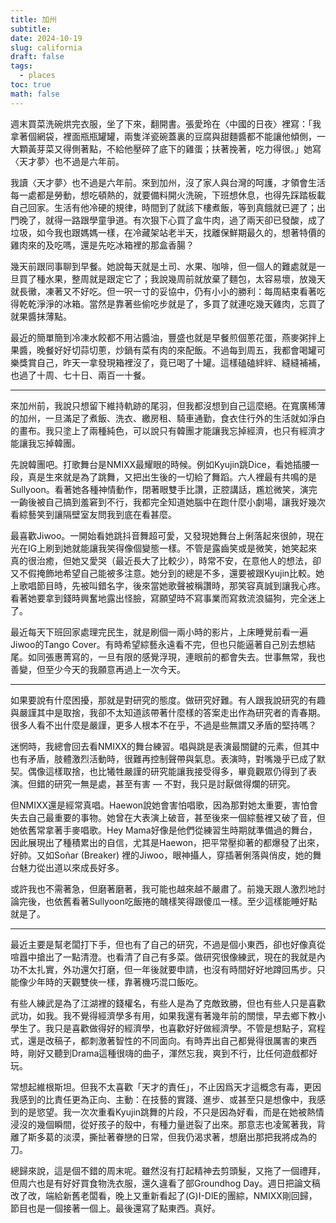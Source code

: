 ```yaml
---
title: 加州
subtitle: 
date: 2024-10-19
slug: california
draft: false
tags:
  - places
toc: true
math: false
---
```


週末買菜洗碗烘完衣服，坐了下來，翻開書。張愛玲在〈中國的日夜〉裡寫：「我拿著個網袋，裡面瓶瓶罐罐，兩隻洋瓷碗蓋裏的豆腐與甜麵醬都不能讓他傾側，一大顆黃芽菜又得側著點，不給他壓碎了底下的雞蛋；扶著挽著，吃力得很。」她寫〈天才夢〉也不過是六年前。

我讀〈天才夢〉也不過是六年前。來到加州，沒了家人與台灣的呵護，才領會生活每一處都是勞動，想吃頓熱的，就要備料開火洗碗，下班想休息，也得先踩踏板載自己回家。生活有他冷硬的規律，時間到了就該下樓煮飯，等到真餓就已遲了；出門晚了，就得一路跟學童爭道。有次狠下心買了盒牛肉，過了兩天卻已發酸，成了垃圾，如今我也跟媽媽一樣，在冷藏架站老半天，找離保鮮期最久的，想著特價的雞肉來的及吃嗎，還是先吃冰箱裡的那盒香腸？

幾天前跟同事聊到早餐。她說每天就是土司、水果、咖啡，但一個人的難處就是一旦買了種水果，整周就是跟定它了；我說幾周前就放棄了麵包，太容易壞，放幾天就長黴，凍著又不好吃。但一呎一寸的妥協中，仍有小小的勝利：每周結束看著吃得乾乾淨淨的冰箱。當然是靠著些偷吃步就是了，多買了就連吃幾天雞肉，忘買了就果醬抹薄點。

最近的簡單簡到冷凍水餃都不用沾醬油，豐盛也就是早餐煎個蔥花蛋，燕麥粥拌上果醬，晚餐好好切蒜切蔥，炒鍋有菜有肉的來配飯。不過每到周五，我都會喝罐可樂獎賞自己，昨天一拿發現箱裡沒了，竟已喝了十罐。這樣磕磕絆絆、縫縫補補，也過了十周、七十日、兩百一十餐。

---

來加州前，我說只想留下維持軌跡的尾羽，但我都沒想到自己這麼絕。在寬廣稀薄的加州，一旦滿足了煮飯、洗衣、繳房租、騎車通勤，食衣住行外的生活就如淨白的畫布。我只塗上了兩種純色，可以說只有韓團才能讓我忘掉經濟，也只有經濟才能讓我忘掉韓團。

先說韓團吧。打歌舞台是NMIXX最耀眼的時候。例如Kyujin跳Dice，看她插腰一段，真是生來就是為了跳舞，又把出生後的一切給了舞蹈。六人裡最有共鳴的是Sullyoon。看著她各種神情動作，閉著眼雙手比讚，正腔講話，尷尬微笑，演完一齣後被自己搞到羞窘到不行，我都完全知道她腦中在跑什麼小劇場，讓我好幾次看綜藝笑到讓隔壁室友問我到底在看甚麼。

最喜歡Jiwoo。一開始看她跳抖音舞超可愛，又發現她舞台上俐落起來很帥，現在光在IG上刷到她就能讓我笑得像個變態一樣。不管是露齒笑或是微笑，她笑起來真的很治癒，但她又愛哭（最近長大了比較少），時常不安，在意他人的想法，卻又不假掩飾地希望自己能被多注意。她分到的總是不多，還要被跟Kyujin比較。她上歌唱節目時，先被叫錯名字，後來當她歌聲被稱讚時，那笑容真誠到讓我心疼。看著她要拿到錢時興奮地露出怪臉，寫願望時不寫事業而寫救流浪貓狗，完全迷上了。

最近每天下班回家處理完民生，就是刷個一兩小時的影片，上床睡覺前看一遍Jiwoo的Tango Cover。有時希望綜藝永遠看不完，但也只能逼著自己別去想結尾。如同張惠菁寫的，一旦有限的感覺浮現，連眼前的都會失去。世事無常，我也善變，但至少今天的我願意再過上一次今天。

---

如果要說有什麼困擾，那就是對研究的態度。做研究好難。有人跟我說研究的有趣與嚴謹其中是取捨，我卻不太知道該帶著什麼樣的答案走出作為研究者的青春期。很多人看不出什麼是嚴謹，更多人根本不在乎，不過是些無謂又矛盾的堅持嗎？

迷惘時，我總會回去看NMIXX的舞台練習。唱與跳是表演最關鍵的元素，但其中也有矛盾，肢體激烈活動時，很難再控制聲帶與氣息。表演時，對嘴幾乎已成了默契。偶像這樣取捨，也比犧牲嚴謹的研究能讓我接受得多，畢竟觀眾仍得到了表演。但錯的研究一無是處，甚至有害 — 不對，我只是討厭做得爛的研究。

但NMIXX還是經常真唱。Haewon說她會害怕唱歌，因為那對她太重要，害怕會失去自己最重要的事物。她曾在大表演上破音，甚至後來一個綜藝裡又破了音，但她依舊常拿著手麥唱歌。Hey Mama好像是他們從練習生時期就準備過的舞台，因此展現出了種積累出的自信，尤其是Haewon，把平常壓抑著的都爆發了出來，好帥。又如Soñar (Breaker) 裡的Jiwoo，眼神攝人，穿插著俐落與俏皮，她的舞台魅力從出道以來成長好多。

或許我也不需著急，但磨著磨著，我可能也越來越不嚴肅了。前幾天跟人激烈地討論完後，也依舊看著Sullyoon吃飯捲的醜樣笑得跟傻瓜一樣。至少這樣能睡好點就是了。

---

最近主要是幫老闆打下手，但也有了自己的研究，不過是個小東西，卻也好像真從喧囂中搶出了一點清澄。也看清了自己有多菜。做研究很像練武，現在的我就是內功不太扎實，外功還欠打磨，但一年後就要申請，也沒有時間好好地蹲回馬步。只能像少年時的天觀雙俠一樣，靠著機巧混口飯吃。

有些人練武是為了江湖裡的錢權名，有些人是為了克敵致勝，但也有些人只是喜歡武功，如我。我不覺得經濟學多有用，如果我還有著幾年前的關懷，早去鄉下教小學生了。我只是喜歡做得好的經濟學，也喜歡好好做經濟學。不管是想點子，寫程式，還是改稿子，都刺激著智性的不同面向。有時弄出自己都覺得很厲害的東西時，剛好又聽到Drama這種很嗨的曲子，渾然忘我，爽到不行，比任何遊戲都好玩。

常想起維根斯坦。但我不太喜歡「天才的責任」，不止因爲天才這概念有毒，更因我感到的比責任更為正向、主動：在技藝的實踐、進步、或甚至只是想像中，我感到的是慾望。我一次次重看Kyujin跳舞的片段，不只是因為好看，而是在她被熱情浸沒的幾個瞬間，從好孩子的殼中，有種力量迸裂了出來。那意志也凌駕著我，背離了斯多葛的淡漠，撕扯著眷戀的日常，但我仍渴求著，想磨出那把我將成為的刀。

總歸來說，這是個不錯的周末呢。雖然沒有打起精神去剪頭髮，又拖了一個禮拜，但周六也是有好好買食物洗衣服，還久違看了部Groundhog Day。週日把論文稿改了改，端給新舊老闆看，晚上又重新看起了(G)I-DlE的團綜，NMIXX剛回歸，節目也是一個接著一個上。最後還寫了點東西。真好。

<!--more-->

